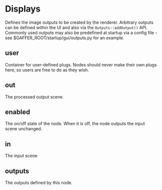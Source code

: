 # Displays

Defines the image outputs to be created by the renderer. Arbitrary
outputs can be defined within the UI and also via the
`Outputs::addOutput()` API. Commonly used outputs may also
be predefined at startup via a config file - see
$GAFFER_ROOT/startup/gui/outputs.py for an example.

## user

 Container for user-defined plugs. Nodes
should never make their own plugs here,
so users are free to do as they wish.

## out

 The processed output scene.

## enabled

 The on/off state of the node. When it is off, the node outputs the input scene unchanged.

## in

 The input scene

## outputs

 The outputs defined by this node.

